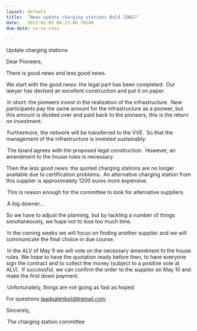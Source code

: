 ```yaml
---
layout: default
title:  "News update charging stations Bold [ENG]"
date:   2023-02-03 08:23:00 +0100
due-date: xx-xx-xxxx

---
```


<p>Update charging stations</p>

<p>Dear Pioneers,</p>

<p></p>

<p>There is good news and less good news.</p>

<p></p>

<p>We start with the good news: the legal part has been completed.  Our lawyer has devised an excellent construction and put it on paper. 

 In short: the pioneers invest in the realization of the infrastructure.  New participants pay the same amount for the infrastructure as a pioneer, but this amount is divided over and paid back to the pioneers, this is the return on investment. 

 Furthermore, the network will be transferred to the VVE.  So that the management of the infrastructure is invested sustainably. 

 The board agrees with the proposed legal construction.  However, an amendment to the house rules is necessary.   
</p>

<p>Then the less good news: the quoted charging stations are no longer available due to certification problems.  An alternative charging station from this supplier is approximately 1200 euros more expensive. 

 This is reason enough for the committee to look for alternative suppliers. 

 A big downer…    
</p>


<p>So we have to adjust the planning, but by tackling a number of things simultaneously, we hope not to lose too much time. 

 In the coming weeks we will focus on finding another supplier and we will communicate the final choice in due course. 

 In the ALV of May 9 we will vote on the necessary amendment to the house rules. We hope to have the quotation ready before then, to have everyone sign the contract and to collect the money (subject to a positive vote at ALV).  If successful, we can confirm the order to the supplier on May 10 and make the first down payment. 
</p>

<p> Unfortunately, things are not going as fast as hoped. </p>

<p>For questions <a href="mailto:email@example.com">laadpalenbold@gmail.com</a>.</p>

<p>Sincerely, 
</p>
<p>
 The charging station committee
</p>
